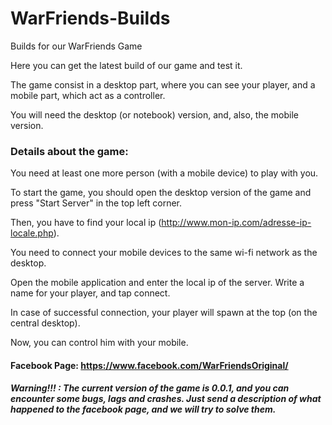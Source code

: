 # WarFriends-Builds
Builds for our WarFriends Game

Here you can get the latest build of our game and test it.

The game consist in a desktop part, where you can see your player, and a mobile part, which act as a controller.

You will need the desktop (or notebook) version,  and, also, the mobile version. 

### Details about the game:
You need at least one more person (with a mobile device) to play with you.

To start the game, you should open the desktop version of the game and press "Start Server" in the top left corner. 

Then, you have to find your local ip (http://www.mon-ip.com/adresse-ip-locale.php). 

You need to connect your mobile devices to the same wi-fi network as the desktop.

Open the mobile application and enter the local ip of the server. Write a name for your player, and tap connect.

In case of successful connection, your player will spawn at the top (on the central desktop).

Now, you can control him with your mobile.

#### Facebook Page:  https://www.facebook.com/WarFriendsOriginal/
##### Warning!!! : The current version of the game is 0.0.1, and you can encounter some bugs, lags and crashes. Just send a description of what happened to the facebook page, and we will try to solve them.

